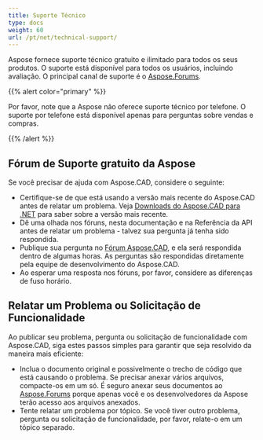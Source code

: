```yaml
---
title: Suporte Técnico
type: docs
weight: 60
url: /pt/net/technical-support/
---
```


Aspose fornece suporte técnico gratuito e ilimitado para todos os seus produtos. O suporte está disponível para todos os usuários, incluindo avaliação. O principal canal de suporte é o [Aspose.Forums](https://forum.aspose.com/c/cad/19).


{{% alert color="primary" %}} 

Por favor, note que a Aspose não oferece suporte técnico por telefone. O suporte por telefone está disponível apenas para perguntas sobre vendas e compras.

{{% /alert %}}

## **Fórum de Suporte gratuito da Aspose**
Se você precisar de ajuda com Aspose.CAD, considere o seguinte:

- Certifique-se de que está usando a versão mais recente do Aspose.CAD antes de relatar um problema. Veja [Downloads do Aspose.CAD para .NET](https://www.nuget.org/packages/Aspose.CAD) para saber sobre a versão mais recente.
- Dê uma olhada nos fóruns, nesta documentação e na Referência da API antes de relatar um problema - talvez sua pergunta já tenha sido respondida.
- Publique sua pergunta no [Fórum Aspose.CAD](https://forum.aspose.com/c/cad/19), e ela será respondida dentro de algumas horas. As perguntas são respondidas diretamente pela equipe de desenvolvimento do Aspose.CAD.
- Ao esperar uma resposta nos fóruns, por favor, considere as diferenças de fuso horário.

## **Relatar um Problema ou Solicitação de Funcionalidade**
Ao publicar seu problema, pergunta ou solicitação de funcionalidade com Aspose.CAD, siga estes passos simples para garantir que seja resolvido da maneira mais eficiente:

- Inclua o documento original e possivelmente o trecho de código que está causando o problema. Se precisar anexar vários arquivos, compacte-os em um só. É seguro anexar seus documentos ao [Aspose.Forums](https://forum.aspose.com/c/cad/19) porque apenas você e os desenvolvedores da Aspose terão acesso aos arquivos anexados.
- Tente relatar um problema por tópico. Se você tiver outro problema, pergunta ou solicitação de funcionalidade, por favor, relate-o em um tópico separado.
